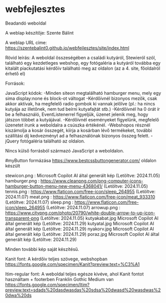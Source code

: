 # webfejlesztes
Beadandó weboldal

A weblap készítője: Szente Bálint

A weblap URL címe: https://szentebalint0.github.io/webfejlesztes/site/index.html

Rövid leírás: A weboldal összeségében a családi kutyáról, Stewieról szól, található egy kezdetleges webshop, egy fotógaléria a kutyáról 
továbba egy kitalált piackutatási kérdőív található meg az oldalon (az a 4. site, főoldalról érhető el)

Források:

JavaScript kódok:
-Minden siteon megtalálható hamburger menu, mely egy sima display:none és block-ot váltogat
-Kérdőívnél bizonyos mezők, csak akkor aktívak, ha megfelelő radio gombok ki vannak jelőlve (pl.: ha nincs kutyája az illetőnek, nem tud beírni kutyafajtát stb.)
-Kérdőívnél ha 0 órát ír be a felhasználó, EventListenerrel figyeljük, üzenet jelenik meg, hogy játszon többet a kutyájával.
-Kérdőívnél eseményeket figyelünk, megfelelő üzenetet írunk a weboldalra a csúszka értékénél.
-Webshopos résznél kiszámolja a kosár összegét, kiírja a kosárban lévő termékeket, további szállítási díj kedvezményt ad a felhasználónak bizonyos összeg felett.
-jQuery fotógaléria található az oldalon.

Nincs külső forrásból származó JavaScript a weboldalon.

#myButton formázása https://www.bestcssbuttongenerator.com/ oldalon készült

stewicon.png : Microsoft Copilot AI által generált kép (Letöltve: 2024.11.05)
hamburger.png : https://www.cleanpng.com/png-computer-icons-hamburger-button-menu-new-menu-4368041/ (Letöltve: 2024.11.05)
tennis.png : https://www.flaticon.com/free-icon/sleep_264955 (Letöltve: 2024.11.07)
meat.png : https://www.flaticon.com/free-icon/meat_933310 (Letöltve: 2024.11.07)
sleep.png : https://www.flaticon.com/free-icon/sleep_264955 (Letöltve: 2024.11.07)
arrowup.png : https://www.citypng.com/photo/20790/white-double-arrow-to-up-icon-transparent-png (Letöltve: 2024.11.05)
kutyakabat.jpg Microsoft Copilot AI által generált kép (Letöltve: 2024.11.29)
kutyatal.jpg Microsoft Copilot AI által generált kép (Letöltve: 2024.11.29)
nyakorv.jpg Microsoft Copilot AI által generált kép (Letöltve: 2024.11.29)
poraz.jpg Microsoft Copilot AI által generált kép (Letöltve: 2024.11.29)

Minden további kép saját készítésű.

Kanit font: A kérdőiv teljes szövege, webshopban
https://fonts.google.com/specimen/Kanit?preview.text=%C3%A1

Itim-regular font: A weboldal teljes egésze kivéve, ahol Kanit fontot használtam + footerben Franklin Gothic Medium van
https://fonts.google.com/specimen/Itim?preview.text=sdads%20dasdwasdas%20sdsa%20dwasd%20wasdwas%20dwa%20ds
